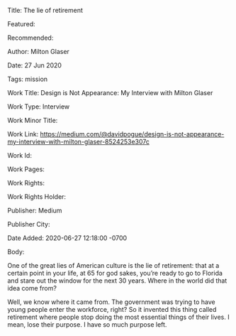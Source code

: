 Title: The lie of retirement

Featured: 

Recommended: 

Author: Milton Glaser

Date: 27 Jun 2020

Tags: mission

Work Title: Design is Not Appearance: My Interview with Milton Glaser

Work Type: Interview

Work Minor Title:  

Work Link: https://medium.com/@davidpogue/design-is-not-appearance-my-interview-with-milton-glaser-8524253e307c

Work Id:  

Work Pages:  

Work Rights:  

Work Rights Holder:  

Publisher:  Medium

Publisher City:  

Date Added: 2020-06-27 12:18:00 -0700

Body:

One of the great lies of American culture is the lie of retirement: that at a certain point in your life, at 65 for god sakes, you’re ready to go to Florida and stare out the window for the next 30 years. Where in the world did that idea come from? 

Well, we know where it came from. The government was trying to have young people enter the workforce, right? So it invented this thing called retirement where people stop doing the most essential things of their lives. I mean, lose their purpose. I have so much purpose left.

